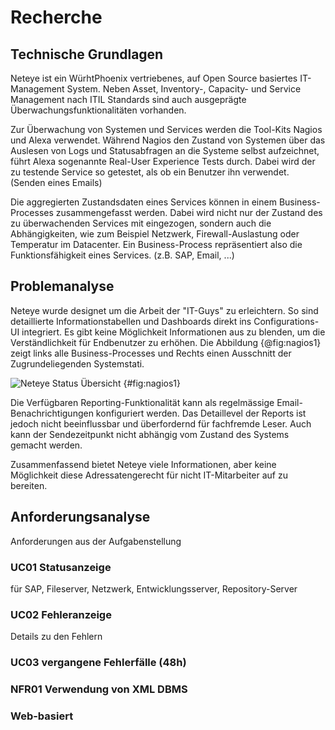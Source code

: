 

# Recherche

<!-- Beschreibung des vorliegenden Materials zum Problem 
Was sagt das Schrifttum aus? Wie können die Aussagen geordnet werden?
-->

<!-- Definitionen wichtigstes begriffliches Handwerkszeug definieren. Umfangreiche Definitionslisten in den Anhang übernehmen
-->
<!-- Was ist bekannt, wo können wir ansetzten -->

<!-- Ergebnis und Diskussion des vorliegenden Materials
Kritische Auseinandersetzung mit dem vorliegenden Material. Gibt es Hinweise auf Widersprüche, offene Fragen oder gänzlich unbearbeitete Felder? Schlussfolgerungen daraus ziehen und das (Zwischen-)Ergebnis zusammenfassen.
-->


<!--

- Erarbeitung der technischen Grundlagen
- Problemanalyse (Welche Möglichkeiten zur Abfrage stehen Mitarbeitern bereits zur Verfügung? Woher und welche Daten können für die Problemlösung verwendet werden?)

-->


## Technische Grundlagen
Neteye ist ein WürhtPhoenix vertriebenes, auf Open Source basiertes IT-Management System. Neben Asset, Inventory-, Capacity- und Service Management nach ITIL Standards sind auch ausgeprägte Überwachungsfunktionalitäten vorhanden.

<!-- Aufbau Neteye -->

Zur Überwachung von Systemen und Services werden die Tool-Kits Nagios und Alexa verwendet. Während Nagios den Zustand von Systemen über das Auslesen von Logs und Statusabfragen an die Systeme selbst aufzeichnet, führt Alexa sogenannte Real-User Experience Tests durch. Dabei wird der zu testende Service so getestet, als ob ein Benutzer ihn verwendet. (Senden eines Emails)

Die aggregierten Zustandsdaten eines Services können in einem Business-Processes zusammengefasst werden. Dabei wird nicht nur der Zustand des zu überwachenden Services mit eingezogen, sondern auch die Abhängigkeiten, wie zum Beispiel Netzwerk, Firewall-Auslastung oder Temperatur im Datacenter.
Ein Business-Process repräsentiert also die Funktionsfähigkeit eines Services. (z.B. SAP, Email, ...)

## Problemanalyse

Neteye wurde designet um die Arbeit der "IT-Guys" zu erleichtern. So sind detaillierte Informationstabellen und Dashboards direkt ins Configurations-UI integriert. Es gibt keine Möglichkeit Informationen aus zu blenden, um die Verständlichkeit für Endbenutzer zu erhöhen.
Die Abbildung {@fig:nagios1} zeigt links alle Business-Processes und Rechts einen Ausschnitt der Zugrundeliegenden Systemstati.

![Neteye Status Übersicht](img/nagios1.png) {#fig:nagios1}

Die Verfügbaren Reporting-Funktionalität kann als regelmässige Email-Benachrichtigungen konfiguriert werden. Das Detaillevel der Reports ist jedoch nicht beeinflussbar und überfordernd für fachfremde Leser. Auch kann der Sendezeitpunkt nicht abhängig vom Zustand des Systems gemacht werden.

Zusammenfassend bietet Neteye viele Informationen, aber keine Möglichkeit diese Adressatengerecht für nicht IT-Mitarbeiter auf zu bereiten.

## Anforderungsanalyse
Anforderungen aus der Aufgabenstellung

### UC01 Statusanzeige
für SAP, Fileserver, Netzwerk, Entwicklungsserver, Repository-Server

### UC02 Fehleranzeige
Details zu den Fehlern

### UC03 vergangene Fehlerfälle (48h)

### NFR01 Verwendung von XML DBMS

### Web-basiert
